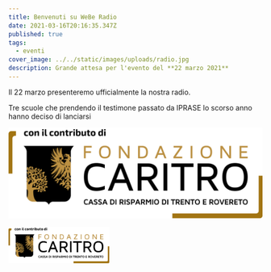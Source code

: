 ```yaml
---
title: Benvenuti su WeBe Radio
date: 2021-03-16T20:16:35.347Z
published: true
tags:
  - eventi
cover_image: ../../static/images/uploads/radio.jpg
description: Grande attesa per l'evento del **22 marzo 2021**
---
```

Il 22 marzo presenteremo ufficialmente la nostra radio.

Tre scuole che prendendo il testimone passato da IPRASE lo scorso anno hanno deciso di lanciarsi

![Fondazione Caritro](../../static/images/uploads/logo-fondazione-caritro_contributo.jpg-new-.jpg "Fondazione Caritro")

<img src="../../static/images/uploads/logo-fondazione-caritro_contributo.jpg-new-.jpg" alt="Fondazione Caritro" width="200"/>

